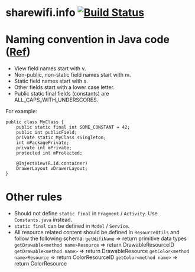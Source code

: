 sharewifi.info [![Build Status](https://api.shippable.com/projects/551732065ab6cc1352ae3af8/badge?branchName=master)](https://app.shippable.com/projects/551732065ab6cc1352ae3af8/builds/latest)
===============

# Naming convention in Java code ([Ref](http://source.android.com/source/code-style.html#follow-field-naming-conventions))

- View field names start with v.
- Non-public, non-static field names start with m.
- Static field names start with s.
- Other fields start with a lower case letter.
- Public static final fields (constants) are ALL_CAPS_WITH_UNDERSCORES.

For example:

```
public class MyClass {
    public static final int SOME_CONSTANT = 42;
    public int publicField;
    private static MyClass sSingleton;
    int mPackagePrivate;
    private int mPrivate;
    protected int mProtected;
    
    @InjectView(R.id.container)
    DrawerLayout vDrawerLayout;
}
```

# Other rules

- Should not define `static final` in `Fragment` / `Activity`. Use `Constants.java` instead.
- `static final` can be defined in `Model` / `Service`.
- All resource related content should be defined in `ResourceUtils` and follow the following schema:
`getWifiName` => return primitive data types
`getDrawable<method name>Resource` => return DrawableResourceID
`getDrawable<method name>` => return DrawableResource
`getColor<method name>Resource` => return ColorResourceID
`getColor<method name>` => return ColorResource